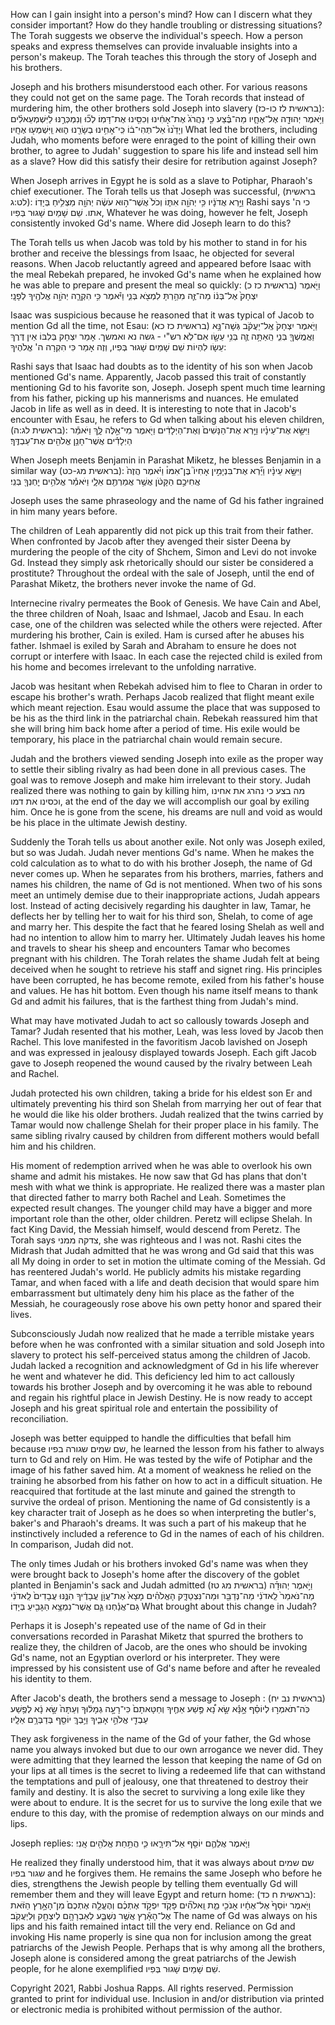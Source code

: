 How can I gain insight into a person's mind? How can I discern what they consider important? How do they handle troubling or distressing situations? The Torah suggests we observe the individual's speech. How a person speaks and express themselves can provide invaluable insights into a person's makeup. The Torah teaches this through the story of Joseph and his brothers.

Joseph and his brothers misunderstood each other. For various reasons they could not get on the same page. The Torah records that instead of murdering him, the other brothers sold Joseph into slavery
 (בראשית לז כו-כז):
וַיֹּ֥אמֶר יְהוּדָ֖ה אֶל־אֶחָ֑יו מַה־בֶּ֗צַע כִּ֤י נַהֲרֹג֙ אֶת־אָחִ֔ינוּ וְכִסִּ֖ינוּ אֶת־דָּמֽוֹ׃ לְכ֞וּ וְנִמְכְּרֶ֣נּוּ לַיִּשְׁמְעֵאלִ֗ים וְיָדֵ֙נוּ֙ אַל־תְּהִי־ב֔וֹ כִּֽי־אָחִ֥ינוּ בְשָׂרֵ֖נוּ ה֑וּא וַֽיִּשְׁמְע֖וּ אֶחָֽיו׃
What led the brothers, including Judah, who moments before were enraged to the point of killing their own brother, to agree to Judah' suggestion to spare his life and instead sell him as a slave? How did this satisfy their desire for retribution against Joseph?

When Joseph arrives in Egypt he is sold as a slave to Potiphar, Pharaoh's chief executioner. The Torah tells us that Joseph was successful, (בראשית לט:ג):
וַיַּ֣רְא אֲדֹנָ֔יו כִּ֥י יְהֹוָ֖ה אִתּ֑וֹ וְכֹל֙ אֲשֶׁר־ה֣וּא עֹשֶׂ֔ה יְהֹוָ֖ה מַצְלִ֥יחַ בְּיָדֽוֹ׃ 
Rashi says כי ה' אתו. שֵׁם שָׁמַיִם שָׁגוּר בְּפִיו, Whatever he was doing, however he felt, Joseph consistently invoked Gd's name. Where did Joseph learn to do this? 

The Torah tells us when Jacob was told by his mother to stand in for his brother and receive the blessings from Isaac, he objected for several reasons. When Jacob reluctantly agreed and appeared before Isaac with the meal Rebekah prepared, he invoked Gd's name when he explained how he was able to prepare and present the meal so quickly: 
(בראשית כז כ)
וַיֹּ֤אמֶר יִצְחָק֙ אֶל־בְּנ֔וֹ מַה־זֶּ֛ה מִהַ֥רְתָּ לִמְצֹ֖א בְּנִ֑י וַיֹּ֕אמֶר כִּ֥י הִקְרָ֛ה יְהֹוָ֥ה אֱלֹהֶ֖יךָ לְפָנָֽי׃ 

 Isaac was suspicious because he reasoned that it was typical of Jacob to mention Gd all the time, not Esau: (בראשית כז כא)
וַיֹּ֤אמֶר יִצְחָק֙ אֶֽל־יַעֲקֹ֔ב גְּשָׁה־נָּ֥א וַאֲמֻֽשְׁךָ֖ בְּנִ֑י הַֽאַתָּ֥ה זֶ֛ה בְּנִ֥י עֵשָׂ֖ו אִם־לֹֽא׃ 
רש"י - גשה נא ואמשך. אָמַר יִצְחָק בְּלִבּוֹ אֵין דֶּרֶךְ עֵשָׂו לִהְיוֹת שֵׁם שָׁמַיִם שָׁגוּר בְּפִיו, וְזֶה אָמַר כִּי הִקְרָה ה' אֱלֹהֶיךָ: 

Rashi says that Isaac had doubts as to the identity of his son when Jacob mentioned Gd's name.  Apparently, Jacob passed this trait of constantly mentioning Gd to his favorite son, Joseph. Joseph spent much time learning from his father, picking up his mannerisms and nuances. He emulated Jacob in life as well as in deed. It is interesting to note that in Jacob's encounter with Esau, he refers to Gd when talking about his eleven children, 
(בראשית לג:ה): 
וַיִּשָּׂ֣א אֶת־עֵינָ֗יו וַיַּ֤רְא אֶת־הַנָּשִׁים֙ וְאֶת־הַיְלָדִ֔ים וַיֹּ֖אמֶר מִי־אֵ֣לֶּה לָּ֑ךְ וַיֹּאמַ֕ר הַיְלָדִ֕ים אֲשֶׁר־חָנַ֥ן אֱלֹהִ֖ים אֶת־עַבְדֶּֽךָ׃ 

When Joseph meets Benjamin in Parashat Miketz, he blesses Benjamin in a similar way (בראשית מג-כט): 
וַיִּשָּׂ֣א עֵינָ֗יו וַיַּ֞רְא אֶת־בִּנְיָמִ֣ין אָחִיו֮ בֶּן־אִמּוֹ֒ וַיֹּ֗אמֶר הֲזֶה֙ אֲחִיכֶ֣ם הַקָּטֹ֔ן אֲשֶׁ֥ר אֲמַרְתֶּ֖ם אֵלָ֑י וַיֹּאמַ֕ר אֱלֹהִ֥ים יׇחְנְךָ֖ בְּנִֽי׃ 

Joseph uses the same phraseology and the name of Gd  his father ingrained in him many years before. 

The children of Leah apparently did not pick up this trait from their father. When confronted by Jacob after they avenged their sister Deena by murdering the people of the city of Shchem, Simon and Levi do not invoke Gd. Instead they simply ask rhetorically should our sister be considered a prostitute? 
Throughout the ordeal with the sale of Joseph, until the end of Parashat Miketz, the brothers never invoke the name of Gd.

Internecine rivalry permeates the Book of Genesis. We have Cain and Abel, the three children of Noah, Isaac and Ishmael, Jacob and Esau. In each case, one of the children was selected while the others were rejected. After murdering his brother, Cain is exiled. Ham is cursed after he abuses his father. Ishmael is exiled by Sarah and Abraham to ensure he does not corrupt or interfere with Isaac. In each case the rejected child is exiled from his home and becomes irrelevant to the unfolding narrative.

Jacob was hesitant when Rebekah advised him to flee to Charan in order to escape his brother's wrath. Perhaps Jacob realized that flight meant exile which  meant rejection. Esau would assume the place that was supposed to be his as the third link in the patriarchal chain. Rebekah reassured him that she will bring him back home after a period of time. His exile would be temporary, his place in the patriarchal chain would remain secure.

Judah and the brothers viewed sending Joseph into exile as the proper way to settle their sibling rivalry as had been done in all previous cases. The goal was to remove Joseph and make him irrelevant to their story. Judah realized there was nothing to gain by killing him, מה בצע כי נהרג את אחינו וכסינו את דמו, at the end of the day we will accomplish our goal by exiling him. Once he is gone from the scene, his dreams are null and void as would be his place in the ultimate Jewish destiny.

Suddenly the Torah tells us about another exile. Not only was Joseph exiled, but so was Judah. Judah never mentions Gd's name. When he makes the cold calculation as to what to do with his brother Joseph, the name of Gd never comes up. When he  separates from his brothers, marries, fathers and names  his children, the name of Gd is not mentioned. When two of his sons meet an untimely demise due to their inappropriate actions, Judah appears lost. Instead of acting decisively regarding his daughter in law, Tamar, he deflects her by telling her to wait for his third son, Shelah, to come of age and marry her. This despite the fact that he feared losing Shelah as well and had no intention to allow him to marry her. Ultimately Judah leaves his home and travels to shear his sheep and encounters Tamar who becomes pregnant with his children. The Torah relates the shame Judah felt at being deceived when he sought to retrieve his staff and signet ring. His principles have been corrupted, he has become remote, exiled from his father's house and values. He has hit bottom. Even though his name itself means to thank Gd and  admit his failures, that is the farthest thing from Judah's mind. 

What may have motivated Judah to act so callously towards Joseph and Tamar? Judah resented that his mother, Leah, was less loved by Jacob then Rachel. This love manifested in the favoritism Jacob lavished on Joseph and was expressed in jealousy displayed towards Joseph. Each gift Jacob gave to Joseph reopened the wound  caused by the rivalry between Leah and Rachel. 

Judah protected his own children, taking a bride for his eldest son Er and ultimately preventing his third son Shelah from marrying her out of fear that he would die like his older brothers. Judah realized that the twins carried by Tamar would now challenge Shelah for their proper place in his family. The same sibling rivalry caused by children from different mothers would befall him and his children. 

His moment of redemption arrived when he was able to overlook his own shame and admit his mistakes. He now saw that Gd has plans that don't mesh with what we think is appropriate. He realized there was a master plan that directed father to marry both Rachel and Leah. Sometimes the expected result changes. The younger child may have a bigger and more important role than the other, older children. Peretz will eclipse Shelah. In fact King David, the Messiah himself, would descend from Peretz. The Torah says צדקה ממני, she was righteous and I was not. Rashi cites the Midrash that Judah admitted that he was wrong and Gd said that this was all My doing in order to set in motion the ultimate coming of the Messiah. Gd has reentered Judah's world. He publicly admits his mistake regarding Tamar, and when faced with a life and death decision that would spare him embarrassment but ultimately deny him his place as the father of the Messiah, he courageously rose above his own petty honor and spared their lives. 

Subconsciously Judah now realized that he made a terrible mistake years before when he was confronted with a similar situation and sold Joseph into slavery to protect his self-perceived status among the children of Jacob. Judah lacked a recognition and acknowledgment of Gd in his life wherever he went and whatever he did. This deficiency led him to act callously towards his brother Joseph and by overcoming it he was able to rebound and regain his rightful place in Jewish Destiny. He is now ready to accept Joseph and his great spiritual role and entertain the possibility of reconciliation. 

Joseph was better equipped to handle the difficulties that befall him because שם שמים שגורה בפיו, he learned the lesson from his father to always turn to Gd and rely on Him. He was tested by the wife of Potiphar and  the image of his father saved him. At a moment of weakness he relied on the training he absorbed from his father on how to act in a difficult situation. He reacquired that fortitude at the last minute and gained the strength to survive the ordeal of prison. Mentioning the name of Gd consistently is a key character trait of Joseph as he does so when interpreting the butler's, baker's and Pharaoh's dreams. It was such a part of his makeup that he instinctively included a reference to Gd in the names of each of his children. In comparison, Judah did not.

The only times Judah or his brothers invoked Gd's name was when they were brought back to Joseph's home after the discovery of the goblet planted in Benjamin's sack and Judah admitted (בראשית מג טז) 
וַיֹּ֣אמֶר יְהוּדָ֗ה מַה־נֹּאמַר֙ לַֽאדֹנִ֔י מַה־נְּדַבֵּ֖ר וּמַה־נִּצְטַדָּ֑ק הָאֱלֹהִ֗ים מָצָא֙ אֶת־עֲוֺ֣ן עֲבָדֶ֔יךָ הִנֶּ֤נּוּ עֲבָדִים֙ לַֽאדֹנִ֔י גַּם־אֲנַ֕חְנוּ גַּ֛ם אֲשֶׁר־נִמְצָ֥א הַגָּבִ֖יעַ בְּיָדֽוֹ׃ 
What brought about this change in Judah?

Perhaps it is Joseph's repeated use of the name of Gd in their conversations recorded in Parashat Miketz that spurred the brothers to realize they, the children of Jacob, are the ones who should be invoking Gd's name, not an Egyptian overlord or his interpreter. They were impressed by his consistent use of Gd's name before and after he revealed his identity to them. 

After Jacob's death, the brothers send a message to Joseph : (בראשית נב יח) 
כֹּֽה־תֹאמְר֣וּ לְיוֹסֵ֗ף אָ֣נָּ֡א שָׂ֣א נָ֠א פֶּ֣שַׁע אַחֶ֤יךָ וְחַטָּאתָם֙ כִּי־רָעָ֣ה גְמָל֔וּךָ וְעַתָּה֙ שָׂ֣א נָ֔א לְפֶ֥שַׁע עַבְדֵ֖י אֱלֹהֵ֣י אָבִ֑יךָ וַיֵּ֥בְךְּ יוֹסֵ֖ף בְּדַבְּרָ֥ם אֵלָֽיו׃ 

They ask forgiveness in the name of the Gd of your father, the Gd whose name you always invoked but due to our own arrogance we never did. They were admitting that they learned the lesson that keeping the name of Gd on your lips at all times is the secret to living a redeemed life that can withstand the temptations and pull of jealousy, one that threatened to destroy their family and destiny. It is also the secret to surviving a long exile like they were about to endure. It is the secret for us to survive the long exile that we endure to this day, with the promise of redemption always on our minds and lips.

Joseph replies:
וַיֹּ֧אמֶר אֲלֵהֶ֛ם יוֹסֵ֖ף אַל־תִּירָ֑אוּ כִּ֛י הֲתַ֥חַת אֱלֹהִ֖ים אָֽנִי׃ 

He realized they finally understood him, that it was always about שם שמים שגור בפיו and he forgives them. He remains the same Joseph who before he dies, strengthens the Jewish people by telling them eventually Gd will remember them and they will leave Egypt and return home: (בראשית ח כד):
וַיֹּ֤אמֶר יוֹסֵף֙ אֶל־אֶחָ֔יו אָנֹכִ֖י מֵ֑ת וֵֽאלֹהִ֞ים פָּקֹ֧ד יִפְקֹ֣ד אֶתְכֶ֗ם וְהֶעֱלָ֤ה אֶתְכֶם֙ מִן־הָאָ֣רֶץ הַזֹּ֔את אֶל־הָאָ֕רֶץ אֲשֶׁ֥ר נִשְׁבַּ֛ע לְאַבְרָהָ֥ם לְיִצְחָ֖ק וּֽלְיַעֲקֹֽב׃ 
The name of Gd was always on his lips and his faith remained intact till the very end. Reliance on Gd and invoking His name properly is sine qua non for inclusion among the great patriarchs of the Jewish People. Perhaps that is why among all the brothers, Joseph alone is considered among the great patriarchs of the Jewish people, for he alone exemplified  שֵׁם שָׁמַיִם שָׁגוּר בְּפִיו.

Copyright 2021, Rabbi Joshua Rapps. All rights reserved. Permission granted to print for individual use. Inclusion in and/or distribution via printed or electronic media is prohibited without permission of the author.
